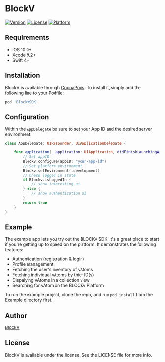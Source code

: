# BlockV

[![Version](https://img.shields.io/cocoapods/v/BlockV.svg?style=flat)](http://cocoapods.org/pods/BlockV)
[![License](https://img.shields.io/cocoapods/l/BlockV.svg?style=flat)](http://cocoapods.org/pods/BlockV)
[![Platform](https://img.shields.io/cocoapods/p/BlockV.svg?style=flat)](http://cocoapods.org/pods/BlockV)

## Requirements

- iOS 10.0+
- Xcode 9.2+
- Swift 4+

## Installation

BlockV is available through [CocoaPods](http://cocoapods.org). To install
it, simply add the following line to your Podfile:

```ruby
pod 'BlockvSDK'
```

## Configuration

Within the `AppDelegate` be sure to set your App ID and the desired server environment.

```Swift
class AppDelegate: UIResponder, UIApplicationDelegate {

    func application(_ application: UIApplication, didFinishLaunchingWithOptions launchOptions: [UIApplicationLaunchOptionsKey: Any]?) -> Bool {
        // Set appID
        Blockv.configure(appID: "your-app-id")
        // Set platform environment
        Blockv.setEnvironment(.development)
        // Check logged in state
        if Blockv.isLoggedIn {
            // show interesting ui
        } else {
            // show authentication ui
        }
        return true
    }
}
```

## Example

The example app lets you try out the BLOCKv SDK. It's a great place to start if you're getting up to speed on the platform. It demonstrates the following features:

- Authentication (registration & login)
- Profile management
- Fetching the user's inventory of vAtoms
- Fetching individual vAtoms by thier ID(s)
- Dispalying vAtoms in a collection view
- Searching for vAtom on the BLOCKv Platform

To run the example project, clone the repo, and run `pod install` from the Example directory first.

## Author

[BlockV](developer.blockv.io)

## License

BlockV is available under the <????> license. See the LICENSE file for more info.
